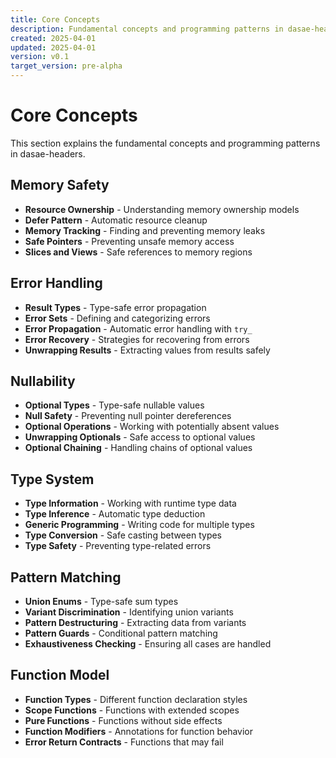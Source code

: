 ```yaml
---
title: Core Concepts
description: Fundamental concepts and programming patterns in dasae-headers
created: 2025-04-01
updated: 2025-04-01
version: v0.1
target_version: pre-alpha
---
```


# Core Concepts

This section explains the fundamental concepts and programming patterns in dasae-headers.

## Memory Safety

- **Resource Ownership** - Understanding memory ownership models
- **Defer Pattern** - Automatic resource cleanup
- **Memory Tracking** - Finding and preventing memory leaks
- **Safe Pointers** - Preventing unsafe memory access
- **Slices and Views** - Safe references to memory regions

## Error Handling

- **Result Types** - Type-safe error propagation
- **Error Sets** - Defining and categorizing errors
- **Error Propagation** - Automatic error handling with `try_`
- **Error Recovery** - Strategies for recovering from errors
- **Unwrapping Results** - Extracting values from results safely

## Nullability

- **Optional Types** - Type-safe nullable values
- **Null Safety** - Preventing null pointer dereferences
- **Optional Operations** - Working with potentially absent values
- **Unwrapping Optionals** - Safe access to optional values
- **Optional Chaining** - Handling chains of optional values

## Type System

- **Type Information** - Working with runtime type data
- **Type Inference** - Automatic type deduction
- **Generic Programming** - Writing code for multiple types
- **Type Conversion** - Safe casting between types
- **Type Safety** - Preventing type-related errors

## Pattern Matching

- **Union Enums** - Type-safe sum types
- **Variant Discrimination** - Identifying union variants
- **Pattern Destructuring** - Extracting data from variants
- **Pattern Guards** - Conditional pattern matching
- **Exhaustiveness Checking** - Ensuring all cases are handled

## Function Model

- **Function Types** - Different function declaration styles
- **Scope Functions** - Functions with extended scopes
- **Pure Functions** - Functions without side effects
- **Function Modifiers** - Annotations for function behavior
- **Error Return Contracts** - Functions that may fail
